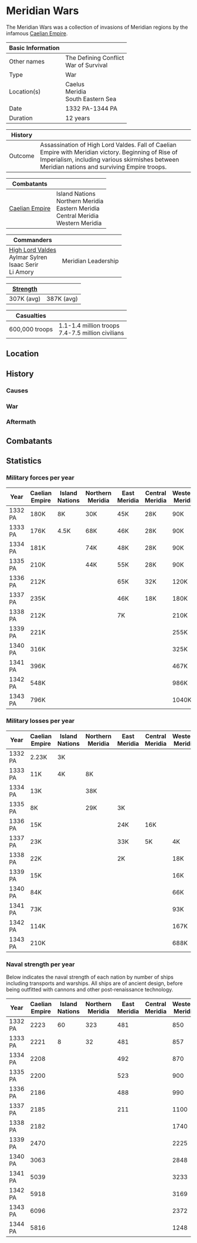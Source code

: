 # Meridian Wars

The Meridian Wars was a collection of invasions of Meridian regions by the infamous [Caelian Empire](../Factions/Nations/caelian_empire.md).

| Basic Information | |
| - | - |
| Other names | The Defining Conflict<br>War of Survival |
| Type | War |
| Location(s) | Caelus<br>Meridia<br>South Eastern Sea |
| Date | 1332 PA-1344 PA|
| Duration | 12 years |

| History | |
| - | - |
| Outcome | Assassination of High Lord Valdes. Fall of Caelian Empire with Meridian victory. Beginning of Rise of Imperialism, including various skirmishes between Meridian nations and surviving Empire troops. |

| Combatants | |
| - | - |
| [Caelian Empire](../Factions/Nations/caelian_empire.md) | Island Nations<br>Northern Meridia<br>Eastern Meridia<br>Central Meridia<br>Western Meridia

| Commanders | |
| - | - |
| [High Lord Valdes](../Characters/oric_valdes.md)<br>Aylmar Sylren<br>Isaac Serir<br>Li Amory | Meridian Leadership |

| [Strength](#statistics) | |
| - | - |
| 307K (avg) | 387K (avg) |

| Casualties | |
| - | - |
| 600,000 troops | 1.1-1.4 million troops<br>7.4-7.5 million civilians |

## Location

## History

### Causes

### War

### Aftermath

## Combatants

## Statistics

### Military forces per year

| Year | Caelian Empire | Island Nations | Northern Meridia | East Meridia | Central Meridia | Western Meridia |
| - | - | - | - | - | - | - |
| 1332 PA | 180K | 8K | 30K | 45K | 28K | 90K |
| 1333 PA | 176K | 4.5K | 68K | 46K | 28K | 90K |
| 1334 PA | 181K | | 74K | 48K | 28K | 90K |
| 1335 PA | 210K | | 44K | 55K | 28K | 90K |
| 1336 PA | 212K | | | 65K | 32K | 120K |
| 1337 PA | 235K | | | 46K | 18K | 180K |
| 1338 PA | 212K | | | 7K | | 210K |
| 1339 PA | 221K | | | | | 255K |
| 1340 PA | 316K | | | | | 325K |
| 1341 PA | 396K | | | | | 467K |
| 1342 PA | 548K | | | | | 986K |
| 1343 PA | 796K | | | | | 1040K |

### Military losses per year

| Year | Caelian Empire | Island Nations | Northern Meridia | East Meridia | Central Meridia | Western Meridia |
| - | - | - | - | - | - | - |
| 1332 PA | 2.23K | 3K | | | | |
| 1333 PA | 11K | 4K | 8K | | | |
| 1334 PA | 13K | | 38K | | | |
| 1335 PA | 8K | | 29K | 3K | | |
| 1336 PA | 15K | | | 24K | 16K | |
| 1337 PA | 23K | | | 33K | 5K | 4K |
| 1338 PA | 22K | | | 2K | | 18K |
| 1339 PA | 15K | | | | | 16K |
| 1340 PA | 84K | | | | | 66K |
| 1341 PA | 73K | | | | | 93K |
| 1342 PA | 114K | | | | | 167K |
| 1343 PA | 210K | | | | | 688K |

### Naval strength per year

Below indicates the naval strength of each nation by number of ships including transports and warships. All ships are of ancient design, before being outfitted with cannons and other post-renaissance technology.

| Year | Caelian Empire | Island Nations | Northern Meridia | East Meridia | Central Meridia | Western Meridia |
| - | - | - | - | - | - | - |
| 1332 PA | 2223 | 60 | 323 | 481 | | 850 |
| 1333 PA | 2221 | 8 | 32 | 481 | | 857 |
| 1334 PA | 2208 | | | 492 | | 870 |
| 1335 PA | 2200 | | | 523 | | 900 |
| 1336 PA | 2186 | | | 488 | | 990 |
| 1337 PA | 2185 | | | 211 | | 1100 |
| 1338 PA | 2182 | | | | | 1740 |
| 1339 PA | 2470 | | | | | 2225 |
| 1340 PA | 3063 | | | | | 2848 |
| 1341 PA | 5039 | | | | | 3233 |
| 1342 PA | 5918 | | | | | 3169 |
| 1343 PA | 6096 | | | | | 2372 |
| 1344 PA | 5816 | | | | | 1248 |

